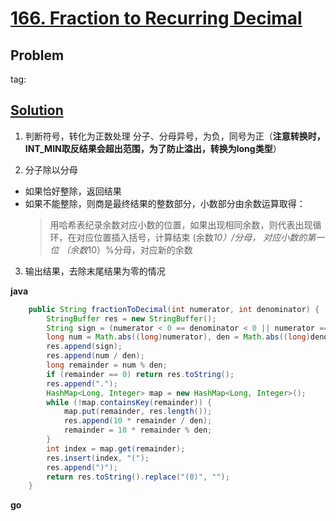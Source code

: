 # [166. Fraction to Recurring Decimal](https://leetcode.com/problems/fraction-to-recurring-decimal/)

## Problem

tag:

## [Solution](https://leetcode.com/discuss/31521/short-java-solution)

1. 判断符号，转化为正数处理
分子、分母异号，为负，同号为正（**注意转换时，INT_MIN取反结果会超出范围，为了防止溢出，转换为long类型**）

2. 分子除以分母
- 如果恰好整除，返回结果
- 如果不能整除，则商是最终结果的整数部分，小数部分由余数运算取得：
	> 用哈希表纪录余数对应小数的位置，如果出现相同余数，则代表出现循环，在对应位置插入括号，计算结束
	> (余数*10）/分母， 对应小数的第一位
	>（余数*10）%分母，对应新的余数 

3. 输出结果，去除末尾结果为零的情况

**java**
```java
	public String fractionToDecimal(int numerator, int denominator) {
		StringBuffer res = new StringBuffer();
		String sign = (numerator < 0 == denominator < 0 || numerator == 0) ? "" : "-";
		long num = Math.abs((long)numerator), den = Math.abs((long)denominator);
		res.append(sign);
		res.append(num / den);
		long remainder = num % den;
		if (remainder == 0) return res.toString();
		res.append(".");
		HashMap<Long, Integer> map = new HashMap<Long, Integer>();
		while (!map.containsKey(remainder)) {
			map.put(remainder, res.length());
			res.append(10 * remainder / den);
			remainder = 10 * remainder % den;
		}
		int index = map.get(remainder);
		res.insert(index, "(");
		res.append(")");
		return res.toString().replace("(0)", "");
	}
```

**go**
```go

```